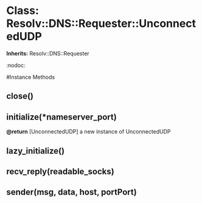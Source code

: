 # Class: Resolv::DNS::Requester::UnconnectedUDP
**Inherits:** Resolv::DNS::Requester
    

:nodoc:



#Instance Methods
## close() [](#method-i-close)

## initialize(*nameserver_port) [](#method-i-initialize)

**@return** [UnconnectedUDP] a new instance of UnconnectedUDP

## lazy_initialize() [](#method-i-lazy_initialize)

## recv_reply(readable_socks) [](#method-i-recv_reply)

## sender(msg, data, host, portPort) [](#method-i-sender)

